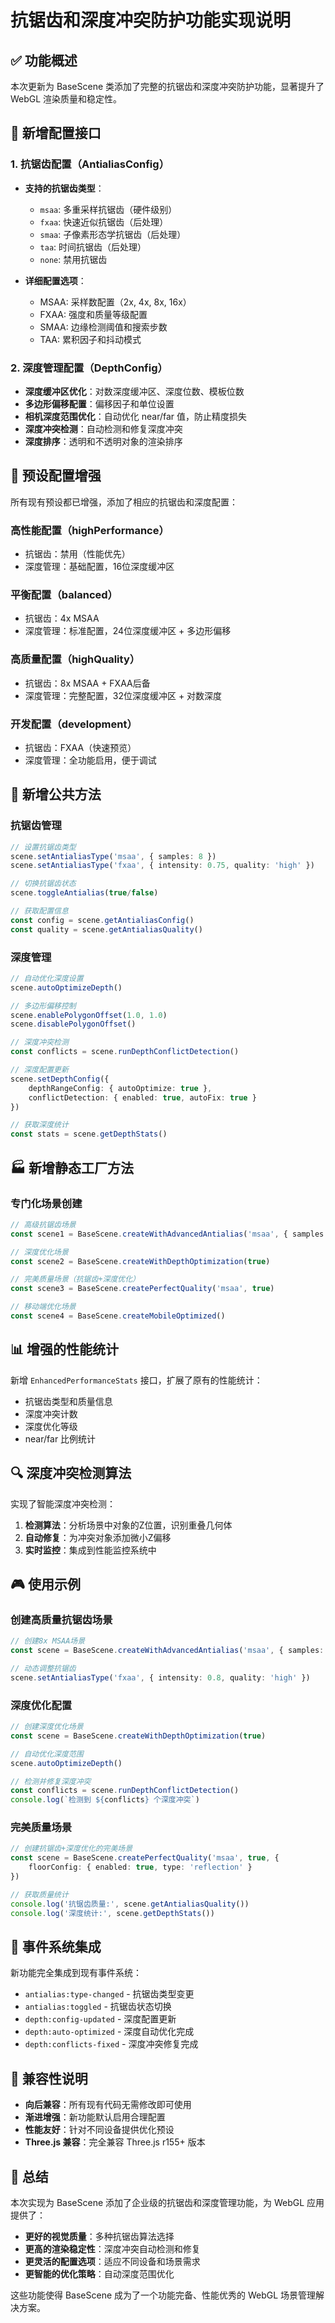# 抗锯齿和深度冲突防护功能实现说明

## ✅ 功能概述

本次更新为 BaseScene 类添加了完整的抗锯齿和深度冲突防护功能，显著提升了 WebGL 渲染质量和稳定性。

## 🔧 新增配置接口

### 1. 抗锯齿配置（AntialiasConfig）
- **支持的抗锯齿类型**：
  - `msaa`: 多重采样抗锯齿（硬件级别）
  - `fxaa`: 快速近似抗锯齿（后处理）
  - `smaa`: 子像素形态学抗锯齿（后处理）
  - `taa`: 时间抗锯齿（后处理）
  - `none`: 禁用抗锯齿

- **详细配置选项**：
  - MSAA: 采样数配置（2x, 4x, 8x, 16x）
  - FXAA: 强度和质量等级配置
  - SMAA: 边缘检测阈值和搜索步数
  - TAA: 累积因子和抖动模式

### 2. 深度管理配置（DepthConfig）
- **深度缓冲区优化**：对数深度缓冲区、深度位数、模板位数
- **多边形偏移配置**：偏移因子和单位设置
- **相机深度范围优化**：自动优化 near/far 值，防止精度损失
- **深度冲突检测**：自动检测和修复深度冲突
- **深度排序**：透明和不透明对象的渲染排序

## 🎯 预设配置增强

所有现有预设都已增强，添加了相应的抗锯齿和深度配置：

### 高性能配置（highPerformance）
- 抗锯齿：禁用（性能优先）
- 深度管理：基础配置，16位深度缓冲区

### 平衡配置（balanced）
- 抗锯齿：4x MSAA
- 深度管理：标准配置，24位深度缓冲区 + 多边形偏移

### 高质量配置（highQuality）
- 抗锯齿：8x MSAA + FXAA后备
- 深度管理：完整配置，32位深度缓冲区 + 对数深度

### 开发配置（development）
- 抗锯齿：FXAA（快速预览）
- 深度管理：全功能启用，便于调试

## 🚀 新增公共方法

### 抗锯齿管理
```typescript
// 设置抗锯齿类型
scene.setAntialiasType('msaa', { samples: 8 })
scene.setAntialiasType('fxaa', { intensity: 0.75, quality: 'high' })

// 切换抗锯齿状态
scene.toggleAntialias(true/false)

// 获取配置信息
const config = scene.getAntialiasConfig()
const quality = scene.getAntialiasQuality()
```

### 深度管理
```typescript
// 自动优化深度设置
scene.autoOptimizeDepth()

// 多边形偏移控制
scene.enablePolygonOffset(1.0, 1.0)
scene.disablePolygonOffset()

// 深度冲突检测
const conflicts = scene.runDepthConflictDetection()

// 深度配置更新
scene.setDepthConfig({
    depthRangeConfig: { autoOptimize: true },
    conflictDetection: { enabled: true, autoFix: true }
})

// 获取深度统计
const stats = scene.getDepthStats()
```

## 🏭 新增静态工厂方法

### 专门化场景创建
```typescript
// 高级抗锯齿场景
const scene1 = BaseScene.createWithAdvancedAntialias('msaa', { samples: 8 })

// 深度优化场景
const scene2 = BaseScene.createWithDepthOptimization(true)

// 完美质量场景（抗锯齿+深度优化）
const scene3 = BaseScene.createPerfectQuality('msaa', true)

// 移动端优化场景
const scene4 = BaseScene.createMobileOptimized()
```

## 📊 增强的性能统计

新增 `EnhancedPerformanceStats` 接口，扩展了原有的性能统计：
- 抗锯齿类型和质量信息
- 深度冲突计数
- 深度优化等级
- near/far 比例统计

## 🔍 深度冲突检测算法

实现了智能深度冲突检测：
1. **检测算法**：分析场景中对象的Z位置，识别重叠几何体
2. **自动修复**：为冲突对象添加微小Z偏移
3. **实时监控**：集成到性能监控系统中

## 🎮 使用示例

### 创建高质量抗锯齿场景
```typescript
// 创建8x MSAA场景
const scene = BaseScene.createWithAdvancedAntialias('msaa', { samples: 8 })

// 动态调整抗锯齿
scene.setAntialiasType('fxaa', { intensity: 0.8, quality: 'high' })
```

### 深度优化配置
```typescript
// 创建深度优化场景
const scene = BaseScene.createWithDepthOptimization(true)

// 自动优化深度范围
scene.autoOptimizeDepth()

// 检测并修复深度冲突
const conflicts = scene.runDepthConflictDetection()
console.log(`检测到 ${conflicts} 个深度冲突`)
```

### 完美质量场景
```typescript
// 创建抗锯齿+深度优化的完美场景
const scene = BaseScene.createPerfectQuality('msaa', true, {
    floorConfig: { enabled: true, type: 'reflection' }
})

// 获取质量统计
console.log('抗锯齿质量:', scene.getAntialiasQuality())
console.log('深度统计:', scene.getDepthStats())
```

## 🔄 事件系统集成

新功能完全集成到现有事件系统：
- `antialias:type-changed` - 抗锯齿类型变更
- `antialias:toggled` - 抗锯齿状态切换
- `depth:config-updated` - 深度配置更新
- `depth:auto-optimized` - 深度自动优化完成
- `depth:conflicts-fixed` - 深度冲突修复完成

## 📝 兼容性说明

- **向后兼容**：所有现有代码无需修改即可使用
- **渐进增强**：新功能默认启用合理配置
- **性能友好**：针对不同设备提供优化预设
- **Three.js 兼容**：完全兼容 Three.js r155+ 版本

## 🎉 总结

本次实现为 BaseScene 添加了企业级的抗锯齿和深度管理功能，为 WebGL 应用提供了：
- **更好的视觉质量**：多种抗锯齿算法选择
- **更高的渲染稳定性**：深度冲突自动检测和修复
- **更灵活的配置选项**：适应不同设备和场景需求
- **更智能的优化策略**：自动深度范围优化

这些功能使得 BaseScene 成为了一个功能完备、性能优秀的 WebGL 场景管理解决方案。 